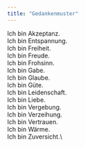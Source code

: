 ```yaml
---
title: "Gedankenmuster"
---
```


Ich bin Akzeptanz.\
Ich bin Entspannung.\
Ich bin Freiheit.\
Ich bin Freude.\
Ich bin Frohsinn.\
Ich bin Gabe.\
Ich bin Glaube.\
Ich bin Güte.\
Ich bin Leidenschaft.\
Ich bin Liebe.\
Ich bin Vergebung.\
Ich bin Verzeihung.\
Ich bin Vertrauen.\
Ich bin Wärme.\
Ich bin Zuversicht.\